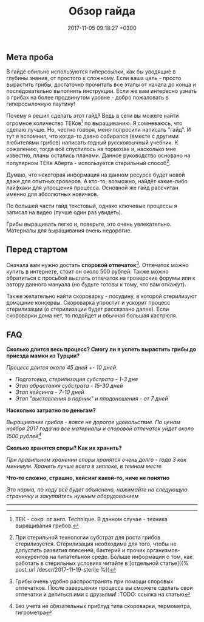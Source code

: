 ﻿---
layout: default
title:  "Обзор гайда"
date:   2017-11-05 09:18:27 +0300
categories: guide

---

## Мета проба
В гайде обильно используются гиперссылки, как бы уводящие в глубины знания, от простого к сложному. Если ваша цель - просто вырастить грибы, достаточно прочитать все этапы от начала до конца и последовательно выполнять инструкции. Если же вам интересно узнать о грибах на более продвинутом уровне - добро пожаловать в гиперссылочную паутину!

Почему я решил сделать этот гайд? Ведь в сети вы можете найти огромное количество ТЕКов[^1] по выращиванию. Я сомневаюсь, что сделаю лучше. Но, честно говоря, меня попросили написать "гайд". И тут я вспомнил, что когда-то давно собирался (вместе с другими любителями грибов) написать годный русскоязычный учебник. К сожалению, тогда всё спустилось на тормозах и, насколько мне известно, планы остались планами. Данное руководство основано на популярном ТЕКе Аберта - используется стерильный способ[^2].

Думаю, что некоторая информация на данном ресурсе будет новой даже для опытных гроверов. А кто-то, возможно, найдёт какие-либо лайфхаки для упрощения процесса. Основной же гайд рассчитан именно для абсолютных новичков.

По большей части гайд текстовый, однако ключевые процессы я записал на видео (лучше один раз увидеть).

Грибы выращивать легко и, поверьте, это очень увлекательно. Материалы для выращивания очень недорогие.

## Перед стартом
Сначала вам нужно достать **споровой отпечаток**[^3]. Отпечаток можно купить в интернете, стоит он около 500 рублей. Также можно обратиться с просьбой выслать отпечаток на гроверские форумы или к автору данного мануала (но будьте готовы к тому, что вам откажут).

Также желательно найти скороварку - посудину, в которой стерилизуют домашние консервы. Скороварка упростит и ускорит процесс стерилизации (о стерилизации будет рассказано далее). Если скороварки дома нет, то подойдет и обычная большая кастрюля.

## FAQ
**Сколько длится весь процесс? Смогу ли я успеть вырастить грибы до приезда мамки из Турции?**

*Процесс длится около 45 дней +- 10 дней.*

* *Подготовка, стерилизация субстрата - 1-3 дня*
* *Этап обрастания субстрата - 15-30 дней*
* *Этап кейсинга - 7-10 дней*
* *Этап "выставления в парник" и плодоношения - от 7 дней*

**Насколько затратно по деньгам?**

*Выращивание грибов - вовсе не дорогое удовольствие. По ценам ноября 2017 года на все материалы и споровой отпечаток уйдет около 1500 рублей[^4]*

**Сколько хранятся споры? Как их хранить?**

*При правильном хранении споры хранятся очень долго - года 3 как минимум. Хранить лучше всего в зиплоке, в темном месте*

**Что-то сложно, страшно, кейсинг какой-то, ниче не понятно**

*Это норма, по ходу всё будет объяснено, нажимайте на следующую страничку и закупайтесь нужным оборудованием*

----


[^1]: ТЕК - сокр. от англ. Technique. В данном случае - техника выращивания грибов.
[^2]: При стерильной технологии субстрат для роста грибов стерилизуется. Стерилизация необходима для того, чтобы не допустить развития плесенeй, бактерий и прочих организмов-конкурентов на питательной среде. Больше информации о том, как работать в стерильных условиях читайте в [отдельной статье]({% post_url /descr/2017-11-19-sterile %})
[^3]: Грибы очень удобно распространять при помощи споровых отпечатков. После завершения процесса вы сможете сделать свои отпечатки и делиться ими с друзьями! :TODO: ссылка на статью
[^4]: Без учета не обязательных приблуд типа скороварки, термометра, гигрометра
